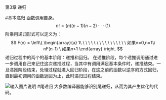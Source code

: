 第3章 递归

#基本递归
函数调用自身。
$$
n!=(n)(n-1)(n-2)···(1)
$$
阶乘用递归形式可以定义为：
$$
F(n) = 
\left\{
\begin{array}{a}
1\ \ \ \ \ \ \ \ \ \ \ \ \ \ \ \ \ 如果n=0,n=1\\
nF(n-1) \ 如果n>1
\end{array}
\right.
$$
递归过程中的两个的基本阶段：递推和回归。
在递推阶段，每个递推调用通过进一步调用自己来记住这次递推过程，当其中有调用满足基本条件时，递推结束。一旦递推阶段结束，处理过程就进入回归阶段，在这之前的函数以逆序的方式回归，直到最初调用的函数返回为止，此时递归过程结束。


![输入图片说明](https://git.oschina.net/uploads/images/2017/0419/211602_cc14c592_438941.png "在这里输入图片标题")
#尾递归
大多数编译器能够识别尾递归，从而为其产生优化的代码。



